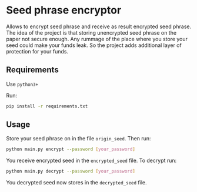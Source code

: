 # Seed phrase encryptor
Allows to encrypt seed phrase and receive as result encrypted seed phrase. 
The idea of the project is that storing unencrypted seed phrase on the paper not secure enough.
Any rummage of the place where you store your seed could make your funds leak.
So the project adds additional layer of protection for your funds.

## Requirements
Use `python3+`

Run:
```bash
pip install -r requirements.txt
```

## Usage
Store your seed phrase on in the file `origin_seed`. Then run:
```bash
python main.py encrypt --password [your_password]
```
You receive encrypted seed in the `encrypted_seed` file. To decrypt run:
```bash
python main.py decrypt --password [your_password]
```
You decrypted seed now stores in the `decrypted_seed` file.
